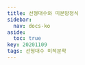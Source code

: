 ```yaml
---
title: 선형대수와 미분방정식
sidebar:
  nav: docs-ko
aside:
  toc: true
key: 20201109
tags: 선형대수 미적분학
---
```

